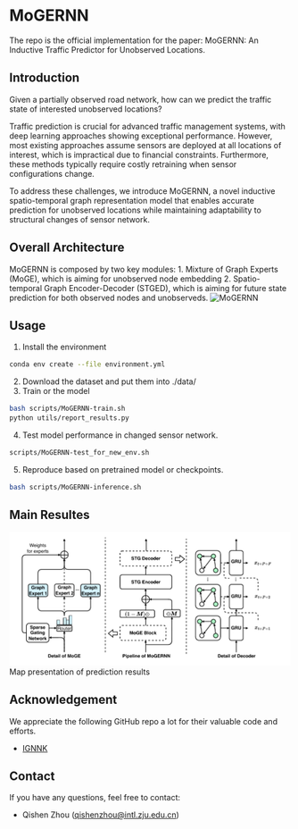 # MoGERNN
The repo is the official implementation for the paper: MoGERNN: An Inductive Traffic Predictor for Unobserved Locations.

## Introduction

Given a partially observed road network, how can we predict the traffic state of interested unobserved locations? 

Traffic prediction is crucial for advanced traffic management systems, with deep learning approaches showing exceptional performance. However, most existing approaches assume sensors are deployed at all locations of interest, which is impractical due to financial constraints. Furthermore, these methods typically require costly retraining when sensor configurations change. 

To address these challenges, we introduce MoGERNN, a novel inductive spatio-temporal graph representation model that enables accurate prediction for unobserved locations while maintaining adaptability to structural changes of sensor network. 

## Overall Architecture
MoGERNN is composed by two key modules: 1. Mixture of Graph Experts (MoGE), which is aiming for unobserved node embedding 2. Spatio-temporal Graph Encoder-Decoder (STGED), which is aiming for future state prediction for both observed nodes and unobserveds.
![MoGERNN](images/moge-architecture.png)

## Usage
1. Install the environment
```sh
conda env create --file environment.yml
```
2. Download the dataset and put them into ./data/
3. Train or the model
```sh
bash scripts/MoGERNN-train.sh
python utils/report_results.py
```
4. Test model performance in changed sensor network.
```sh
scripts/MoGERNN-test_for_new_env.sh
```
5. Reproduce based on pretrained model or checkpoints.
```sh 
bash scripts/MoGERNN-inference.sh
```
## Main Resultes
![](images/MoGERNN.png)
Map presentation of prediction results

## Acknowledgement
We appreciate the following GitHub repo a lot for their valuable code and efforts.
- [IGNNK](https://github.com/Kaimaoge/IGNNK)
## Contact
If you have any questions, feel free to contact:
- Qishen Zhou (qishenzhou@intl.zju.edu.cn)